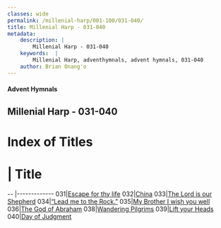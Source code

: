 ```yaml
---
classes: wide
permalink: /millenial-harp/001-100/031-040/
title: Millenial Harp - 031-040
metadata:
    description: |
        Millenial Harp - 031-040
    keywords:  |
        Millenial Harp, adventhymnals, advent hymnals, 031-040
    author: Brian Onang'o
---
```

#### Advent Hymnals
## Millenial Harp - 031-040
# Index of Titles
# | Title                        
-- |-------------
031|[Escape for thy life](/millenial-harp/001-100/031-040/Escape-for-thy-life)
032|[China](/millenial-harp/001-100/031-040/China)
033|[The Lord is our Shepherd](/millenial-harp/001-100/031-040/The-Lord-is-our-Shepherd)
034|[“Lead me to the Rock.”](/millenial-harp/001-100/031-040/“Lead-me-to-the-Rock”)
035|[My Brother I wish you well](/millenial-harp/001-100/031-040/My-Brother-I-wish-you-well)
036|[The God of Abraham](/millenial-harp/001-100/031-040/The-God-of-Abraham)
038|[Wandering Pilgrims](/millenial-harp/001-100/031-040/Wandering-Pilgrims)
039|[Lift your Heads](/millenial-harp/001-100/031-040/Lift-your-Heads)
040|[Day of Judgment](/millenial-harp/001-100/031-040/Day-of-Judgment)